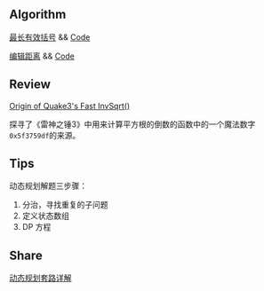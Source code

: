 ## Algorithm

[最长有效括号](https://leetcode-cn.com/problems/longest-valid-parentheses/) && [Code](https://github.com/learnITpossible/leetcode/blob/master/src/main/java/com/markdown/leetcode/editor/cn/LeetCode_32_LongestValidParentheses.java)

[编辑距离](https://leetcode-cn.com/problems/edit-distance/) && [Code](https://github.com/learnITpossible/leetcode/blob/master/src/main/java/com/markdown/leetcode/editor/cn/LeetCode_72_EditDistance.java)

## Review

[Origin of Quake3's Fast InvSqrt()](https://www.beyond3d.com/content/articles/8/)

探寻了《雷神之锤3》中用来计算平方根的倒数的函数中的一个魔法数字`0x5f3759df`的来源。

## Tips

动态规划解题三步骤：

1. 分治，寻找重复的子问题
1. 定义状态数组
1. DP 方程

## Share

[动态规划套路详解](https://leetcode-cn.com/problems/coin-change/solution/dong-tai-gui-hua-tao-lu-xiang-jie-by-wei-lai-bu-ke/)
